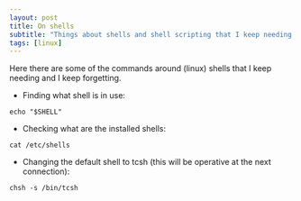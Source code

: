 ```yaml
---
layout: post
title: On shells
subtitle: "Things about shells and shell scripting that I keep needing and I keep forgetting"
tags: [linux]
---
```


Here there are some of the commands around (linux) shells that I keep needing and I keep forgetting.

* Finding what shell is in use:

```
echo "$SHELL"
```

* Checking what are the installed shells:

```
cat /etc/shells
```

* Changing the default shell to tcsh (this will be operative at the next connection):
```
chsh -s /bin/tcsh
```
